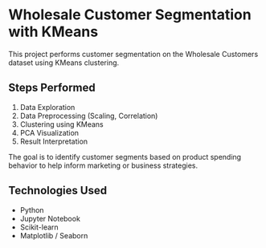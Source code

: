 # Wholesale Customer Segmentation with KMeans

This project performs customer segmentation on the Wholesale Customers dataset using KMeans clustering.

## Steps Performed
1. Data Exploration
2. Data Preprocessing (Scaling, Correlation)
3. Clustering using KMeans
4. PCA Visualization
5. Result Interpretation

The goal is to identify customer segments based on product spending behavior to help inform marketing or business strategies.

## Technologies Used
- Python
- Jupyter Notebook
- Scikit-learn
- Matplotlib / Seaborn
